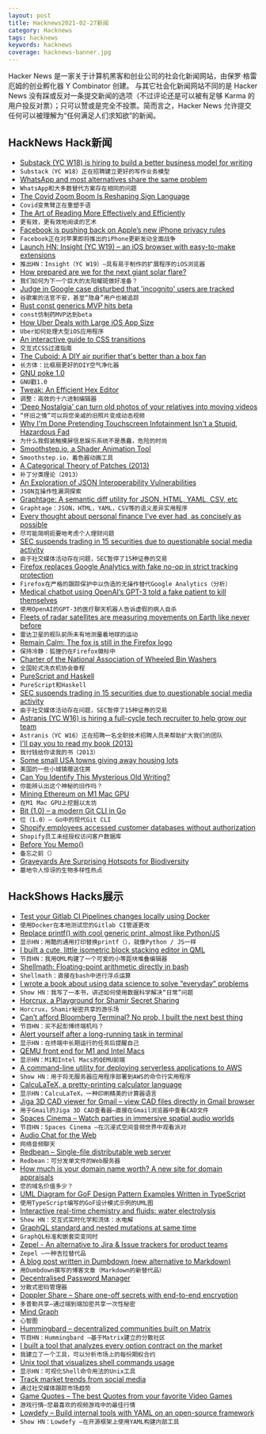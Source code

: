 ```yaml
---
layout: post
title: Hacknews2021-02-27新闻
category: Hacknews
tags: hacknews
keywords: hacknews
coverage: hacknews-banner.jpg
---
```


Hacker News 是一家关于计算机黑客和创业公司的社会化新闻网站，由保罗·格雷厄姆的创业孵化器 Y Combinator 创建。
与其它社会化新闻网站不同的是 Hacker News 没有踩或反对一条提交新闻的选项（不过评论还是可以被有足够 Karma 的用户投反对票）；只可以赞或是完全不投票。简而言之，Hacker News 允许提交任何可以被理解为“任何满足人们求知欲”的新闻。

## HackNews Hack新闻


- [Substack (YC W18) is hiring to build a better business model for writing](https://substack.com/jobs)
- `Substack（YC W18）正在招聘建立更好的写作业务模型`
- [WhatsApp and most alternatives share the same problem](https://stuker.com/2021/whatsapp-and-most-alternatives-share-the-same-problem/)
- `WhatsApp和大多数替代方案存在相同的问题`
- [The Covid Zoom Boom Is Reshaping Sign Language](https://www.scientificamerican.com/article/the-covid-zoom-boom-is-reshaping-sign-language/)
- `Covid变焦臂正在重塑手语`
- [The Art of Reading More Effectively and Efficiently](https://aliabdaal.com/read-more-effectively/)
- `更有效，更有效地阅读的艺术`
- [Facebook is pushing back on Apple’s new iPhone privacy rules](https://www.npr.org/2021/02/26/971367875/why-is-facebook-launching-an-all-out-war-on-apples-upcoming-iphone-update?t=1614351654558)
- `Facebook正在对苹果即将推出的iPhone更新发动全面战争`
- [Launch HN: Insight (YC W19) – an iOS browser with easy-to-make extensions](item?id=26276179)
- `推出HN：Insight（YC W19）–具有易于制作的扩展程序的iOS浏览器`
- [How prepared are we for the next giant solar flare?](https://www.forbes.com/sites/startswithabang/2021/02/26/ask-ethan-how-prepared-are-we-for-the-next-giant-solar-flare/)
- `我们如何为下一个巨大的太阳耀斑做好准备？`
- [Judge in Google case disturbed that 'incognito' users are tracked](https://www.bnnbloomberg.ca/judge-in-google-case-disturbed-that-even-incognito-users-are-tracked-1.1569065)
- `谷歌案的法官不安，甚至“隐身”用户也被追踪`
- [Rust const generics MVP hits beta](https://blog.rust-lang.org/2021/02/26/const-generics-mvp-beta.html)
- `const仿制药MVP达到beta`
- [How Uber Deals with Large iOS App Size](https://eng.uber.com/how-uber-deals-with-large-ios-app-size/)
- `Uber如何处理大型iOS应用程序`
- [An interactive guide to CSS transitions](https://www.joshwcomeau.com/animation/css-transitions/)
- `交互式CSS过渡指南`
- [The Cuboid: A DIY air purifier that's better than a box fan](https://dynomight.net/better-DIY-air-purifier.html)
- `长方体：比框扇更好的DIY空气净化器`
- [GNU poke 1.0](http://www.jemarch.net/poke-1.0-relnotes.html)
- `GNU戳1.0`
- [Tweak: An Efficient Hex Editor](https://www.chiark.greenend.org.uk/~sgtatham/tweak/)
- `调整：高效的十六进制编辑器`
- [‘Deep Nostalgia’ can turn old photos of your relatives into moving videos](https://gizmodo.com/deep-nostalgia-can-turn-old-photos-of-your-relatives-1846363190)
- `“怀旧之情”可以将您亲戚的旧照片变成动态视频`
- [Why I'm Done Pretending Touchscreen Infotainment Isn't a Stupid, Hazardous Fad](https://www.thedrive.com/news/39304/why-im-done-pretending-touchscreen-infotainment-isnt-a-stupid-hazardous-fad)
- `为什么我假装触摸屏信息娱乐系统不是愚蠢，危险的时尚`
- [Smoothstep.io, a Shader Animation Tool](https://smoothstep.io)
- `Smoothstep.io，着色器动画工具`
- [A Categorical Theory of Patches (2013)](https://arxiv.org/abs/1311.3903)
- `补丁分类理论（2013）`
- [An Exploration of JSON Interoperability Vulnerabilities](https://labs.bishopfox.com/tech-blog/an-exploration-of-json-interoperability-vulnerabilities)
- `JSON互操作性漏洞探索`
- [Graphtage: A semantic diff utility for JSON, HTML, YAML, CSV, etc](https://github.com/trailofbits/graphtage)
- `Graphtage：JSON，HTML，YAML，CSV等的语义差异实用程序`
- [Every thought about personal finance I've ever had, as concisely as possible](https://blog.aadilali.com/posts/personal-finance.html)
- `尽可能简明扼要地考虑个人理财问题`
- [SEC suspends trading in 15 securities due to questionable social media activity](https://www.reuters.com/article/us-retail-trading-sec/u-s-sec-suspends-trading-in-15-securities-due-to-questionable-social-media-activity-idUSKBN2AQ2VZ)
- `由于社交媒体活动存在问题，SEC暂停了15种证券的交易`
- [Firefox replaces Google Analytics with fake no-op in strict tracking protection](https://twitter.com/__jakub_g/status/1365400306767581185)
- `Firefox在严格的跟踪保护中以伪造的无操作替代Google Analytics（分析）`
- [Medical chatbot using OpenAI’s GPT-3 told a fake patient to kill themselves](https://artificialintelligence-news.com/2020/10/28/medical-chatbot-openai-gpt3-patient-kill-themselves/)
- `使用OpenAI的GPT-3的医疗聊天机器人告诉虚假的病人自杀`
- [Fleets of radar satellites are measuring movements on Earth like never before](https://www.sciencemag.org/news/2021/02/fleets-radar-satellites-are-measuring-movements-earth-never)
- `雷达卫星的舰队前所未有地测量着地球的运动`
- [Remain Calm: The fox is still in the Firefox logo](https://blog.mozilla.org/firefox/the-fox-is-still-in-the-firefox-logo/)
- `保持冷静：狐狸仍在Firefox徽标中`
- [Charter of the National Association of Wheeled Bin Washers](https://www.nawbw.co.uk/charter.php)
- `全国轮式洗衣机协会章程`
- [PureScript and Haskell](https://blog.drewolson.org/purescript-and-haskell)
- `PureScript和Haskell`
- [SEC suspends trading in 15 securities due to questionable social media activity](https://www.sec.gov/news/press-release/2021-35)
- `由于社交媒体活动存在问题，SEC暂停了15种证券的交易`
- [Astranis (YC W16) is hiring a full-cycle tech recruiter to help grow our team](https://jobs.lever.co/astranis/b99fb41e-325d-43ee-b82b-22218d32c07d)
- `Astranis（YC W16）正在招聘一名全职技术招聘人员来帮助扩大我们的团队`
- [I'll pay you to read my book (2013)](https://kk.org/thetechnium/ill-pay-you-to/)
- `我付钱给你读我的书（2013）`
- [Some small USA towns giving away housing lots](https://offgridpermaculture.com/Finding_Land/Free_Land___Living_Off_Grid_With_No_Money.html)
- `美国的一些小城镇赠送住房`
- [Can You Identify This Mysterious Old Writing?](https://www.wnep.com/mobile/article/news/local/wayne-county/can-you-identify-this-mysterious-old-writing/523-c317eaf7-5810-4cce-ab5f-3c669ef0ab2b)
- `你能辨认出这个神秘的旧作吗？`
- [Mining Ethereum on M1 Mac GPU](https://blog.yifangu.com/2021/02/26/mining-ethereum-on-a-m1-mac-gpu/)
- `在M1 Mac GPU上挖掘以太坊`
- [Bit (1.0) – a modern Git CLI in Go](https://github.com/chriswalz/bit/blob/master/README.md)
- `位（1.0）– Go中的现代Git CLI`
- [Shopify employees accessed customer databases without authorization](item?id=26281689)
- `Shopify员工未经授权访问客户数据库`
- [Before You Memo()](https://overreacted.io/before-you-memo/)
- `备忘之前（）`
- [Graveyards Are Surprising Hotspots for Biodiversity](https://www.scientificamerican.com/article/graveyards-are-surprising-hotspots-for-biodiversity/)
- `墓地令人惊讶的生物多样性热点`


## HackShows Hacks展示

- [ Test your Gitlab CI Pipelines changes locally using Docker](https://github.com/mdubourg001/glci)
- `使用Docker在本地测试您的Gitlab CI管道更改`
- [ Replace printf() with cool generic print, almost like Python/JS](https://github.com/exebook/generic-print)
- `显示HN：用酷的通用打印替换printf（），就像Python / JS一样`
- [ I built a cute, little isometric block stacking editor in QML](https://www.kdab.com/3d-block-building-game/)
- `节目HN：我用QML构建了一个可爱的小等距块堆叠编辑器`
- [ Shellmath: Floating-point arithmetic directly in bash](https://github.com/clarity20/shellmath)
- `Shellmath：直接在bash中进行浮点运算`
- [ I wrote a book about using data science to solve “everyday” problems](https://andrewnc.github.io/blog/everyday_data_science.html)
- `Show HN：我写了一本书，讲述如何使用数据科学解决“日常”问题`
- [ Horcrux, a Playground for Shamir Secret Sharing](https://francoisbest.com/horcrux)
- `Horcrux，Shamir秘密共享的游乐场`
- [ Can’t afford Bloomberg Terminal? No prob, I built the next best thing](https://github.com/DidierRLopes/GamestonkTerminal)
- `节目HN：买不起彭博终端机吗？`
- [ Alert yourself after a long-running task in terminal](https://gist.github.com/petethepig/2d29e8b7e2ebc808bfe760b632608966)
- `显示HN：在终端中长期运行的任务后提醒自己`
- [ QEMU front end for M1 and Intel Macs](https://mac.getutm.app/)
- `显示HN：M1和Intel Macs的QEMU前端`
- [ A command-line utility for deploying serverless applications to AWS](https://github.com/JakePartusch/serverlessui)
- `Show HN：用于将无服务器应用程序部署到AWS的命令行实用程序`
- [ CalcuLaTeX, a pretty-printing calculator language](https://mkhan45.github.io/CalcuLaTeX-Web/)
- `显示HN：CalcuLaTeX，一种印刷精美的计算器语言`
- [ Jiga 3D CAD viewer for Gmail – view CAD files directly in Gmail browser](https://chrome.google.com/webstore/detail/jiga-3d-cad-viewer-for-gm/ofhofniklkhiihhfmmckfgbekmfjaicn?hl=en&authuser=1)
- `用于Gmail的Jiga 3D CAD查看器–直接在Gmail浏览器中查看CAD文件`
- [ Spaces Cinema – Watch parties in immersive spatial audio worlds](https://www.movement.fm/cinema)
- `节目HN：Spaces Cinema –在沉浸式空间音频世界中观看派对`
- [ Audio Chat for the Web](https://github.com/QVDev/distributed-talker)
- `网络音频聊天`
- [ Redbean – Single-file distributable web server](https://justine.lol/redbean/index.html)
- `Redbean：可分发单文件的Web服务器`
- [ How much is your domain name worth? A new site for domain appraisals](https://peerideas.com)
- `您的域名价值多少？`
- [ UML Diagram for GoF Design Pattern Examples Written in TypeScript](https://github.com/takaakit/uml-diagram-for-typescript-design-pattern-examples)
- `使用TypeScript编写的GoF设计模式示例的UML图`
- [ Interactive real-time chemistry and fluids: water electrolysis](https://cselab.github.io/aphros/wasm/electrochem.html)
- `Show HN：交互式实时化学和流体：水电解`
- [ GraphQL standard and nested mutations at same time](https://graphql-api.com/blog/released-graphql-api-v07-with-mutations-and-nested-mutations/)
- `GraphQL标准和嵌套突变同时`
- [ Zepel - An alternative to Jira & Issue trackers for product teams](https://zepel.io)
- `Zepel –一种吉拉替代品`
- [ A blog post written in Dumbdown (new alternative to Markdown)](https://github.com/breck7/breckyunits.com/blob/main/scroll-beta.dd)
- `用Dumbdown撰写的博客文章（Markdown的新替代品）`
- [ Decentralised Password Manager](https://github.com/leCrypt)
- `分散式密码管理器`
- [ Doppler Share – Share one-off secrets with end-to-end encryption](https://share.doppler.com)
- `多普勒共享–通过端到端加密共享一次性秘密`
- [ Mind Graph](https://mind-graph.herokuapp.com/)
- `心智图`
- [ Hummingbard – decentralized communities built on Matrix](https://hummingbard.com/hummingbard/introducing-hummingbard)
- `节目HN：Hummingbard –基于Matrix建立的分散社区`
- [ I built a tool that analyzes every option contract on the market](http://wheelscreener.com)
- `我建立了一个工具，可以分析市场上的每份期权合约`
- [ Unix tool that visualizes shell commands usage](https://github.com/irevenko/tsukae)
- `显示HN：可视化Shell命令用法的Unix工具`
- [ Track market trends from social media](https://member.chatanalytic.com/demo/)
- `通过社交媒体跟踪市场趋势`
- [ Game Quotes – The best Quotes from your favorite Video Games](https://game-quotes.com/en)
- `游戏行情–您最喜欢的视频游戏中的最佳行情`
- [ Lowdefy – Build internal tools with YAML on an open-source framework](https://lowdefy.com/)
- `Show HN：Lowdefy –在开源框架上使用YAML构建内部工具`

